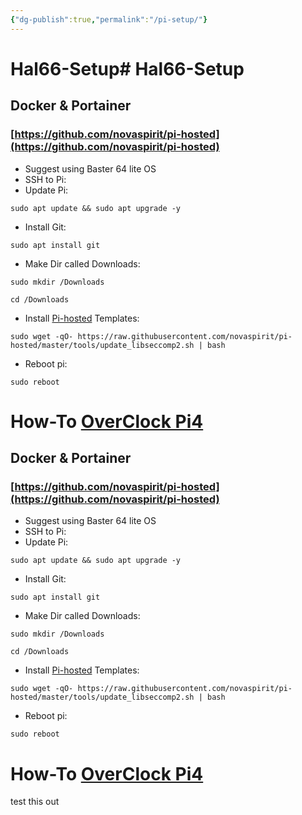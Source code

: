 ```yaml
---
{"dg-publish":true,"permalink":"/pi-setup/"}
---
```



# Hal66-Setup# Hal66-Setup

## Docker & Portainer

### [https://github.com/novaspirit/pi-hosted](https://github.com/novaspirit/pi-hosted)

- Suggest using Baster 64 lite OS
- SSH to Pi:
- Update Pi:

```command
sudo apt update && sudo apt upgrade -y
```

- Install Git:

```command
sudo apt install git
```

- Make Dir called Downloads:

```command
sudo mkdir /Downloads
```

```command
cd /Downloads
```

- Install [Pi-hosted](https://www.youtube.com/watch?v=cO2-gQ09Jj0&list=PL846hFPMqg3jwkxcScD1xw2bKXrJVvarc) Templates:

```command
sudo wget -qO- https://raw.githubusercontent.com/novaspirit/pi-hosted/master/tools/update_libseccomp2.sh | bash
```

- Reboot pi:

```command
sudo reboot
```

# How-To [OverClock Pi4](app://obsidian.md/OverClock%20Pi4)

## Docker & Portainer

### [https://github.com/novaspirit/pi-hosted](https://github.com/novaspirit/pi-hosted)

- Suggest using Baster 64 lite OS
- SSH to Pi:
- Update Pi:

```command
sudo apt update && sudo apt upgrade -y
```

- Install Git:

```command
sudo apt install git
```

- Make Dir called Downloads:

```command
sudo mkdir /Downloads
```

```command
cd /Downloads
```

- Install [Pi-hosted](https://www.youtube.com/watch?v=cO2-gQ09Jj0&list=PL846hFPMqg3jwkxcScD1xw2bKXrJVvarc) Templates:

```command
sudo wget -qO- https://raw.githubusercontent.com/novaspirit/pi-hosted/master/tools/update_libseccomp2.sh | bash
```

- Reboot pi:

```command
sudo reboot
```

# How-To [OverClock Pi4](app://obsidian.md/OverClock%20Pi4)
test this out